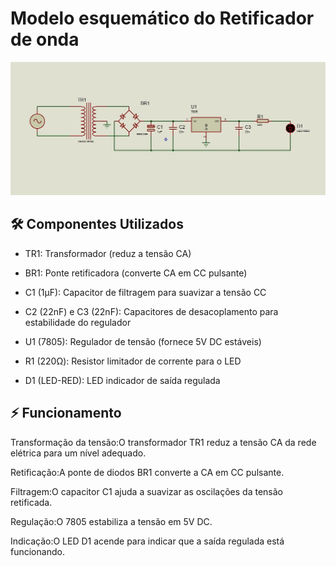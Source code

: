 # Modelo esquemático do Retificador de onda

<img src="./modelo_esquematico.jpeg" alt="Modelo Esquemático"> 

## 🛠️ Componentes Utilizados

- TR1: Transformador (reduz a tensão CA)

- BR1: Ponte retificadora (converte CA em CC pulsante)

- C1 (1µF): Capacitor de filtragem para suavizar a tensão CC

- C2 (22nF) e C3 (22nF): Capacitores de desacoplamento para estabilidade do regulador

- U1 (7805): Regulador de tensão (fornece 5V DC estáveis)

- R1 (220Ω): Resistor limitador de corrente para o LED

- D1 (LED-RED): LED indicador de saída regulada

## ⚡ Funcionamento

Transformação da tensão:O transformador TR1 reduz a tensão CA da rede elétrica para um nível adequado.

Retificação:A ponte de diodos BR1 converte a CA em CC pulsante.

Filtragem:O capacitor C1 ajuda a suavizar as oscilações da tensão retificada.

Regulação:O 7805 estabiliza a tensão em 5V DC.

Indicação:O LED D1 acende para indicar que a saída regulada está funcionando.